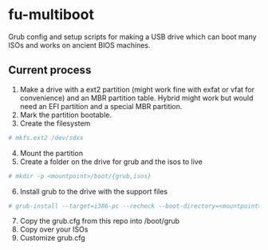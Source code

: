# fu-multiboot
Grub config and setup scripts for making a USB drive which can boot many ISOs and works on ancient BIOS machines.

## Current process

1. Make a drive with a ext2 partition (might work fine with exfat or vfat for convenience) and an MBR partition table. Hybrid might work but would need an EFI partition and a special MBR partition.
2. Mark the partition bootable.
3. Create the filesystem 

```bash
# mkfs.ext2 /dev/sdxx
```

4. Mount the partition
5. Create a folder on the drive for grub and the isos to live

```bash
# mkdir -p <mountpoint>/boot/{grub,isos}
```

6. Install grub to the drive with the support files 

```bash
# grub-install --target=i386-pc --recheck --boot-directory=<mountpoint>/boot/ /dev/sdx
```

7. Copy the grub.cfg from this repo into <mountpoint>/boot/grub
8. Copy over your ISOs
9. Customize grub.cfg
